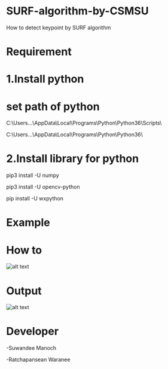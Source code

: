 # SURF-algorithm-by-CSMSU
How to detect keypoint by SURF algorithm
# Requirement
# 1.Install python
# set path of python
C:\Users...\AppData\Local\Programs\Python\Python36\Scripts\

C:\Users...\AppData\Local\Programs\Python\Python36\

# 2.Install library for python

pip3 install -U numpy

pip3 install -U opencv-python

pip install -U wxpython


# Example

# How to 

![alt text](https://scontent.fbkk1-2.fna.fbcdn.net/v/t1.15752-9/48220599_2252499911671144_2457339991940923392_n.png?_nc_cat=110&_nc_eui2=AeHAa6d3FfIomeGqPlY2Hmk6pz3WdhSPG3O5qidX0gdAq4TS5hl3TRHbgP8vS5ES1kao9q14jDofDFdxPC3S6cnY4mxMzf74UXfzuoSioQiifw&_nc_ht=scontent.fbkk1-2.fna&oh=442ef787baa48a90be2ed1b4c86a9698&oe=5CA6A3CA)

# Output

![alt text](https://scontent.fbkk1-3.fna.fbcdn.net/v/t1.15752-9/48266614_1140380782790331_8859773505873379328_n.png?_nc_cat=109&_nc_eui2=AeGs_4nfBZqvgagJiaw6Q-vfTDNGbAPSQPxuC4PiLs7WoNIh_ztfLFWEOp3rOmHhd7H-VaL4C59CH8AvWbLQYf2CNVcNCi_BYkGYGbgMs_N6-g&_nc_ht=scontent.fbkk1-3.fna&oh=401b8987c34814a0ab57621ec97f1ec2&oe=5C9E9E75)

# Developer
-Suwandee Manoch

-Ratchapansean Waranee
